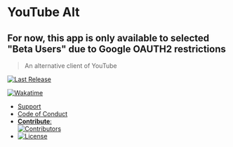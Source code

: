 # YouTube Alt

## For now, this app is only available to selected "Beta Users" due to Google OAUTH2 restrictions

> An alternative client of YouTube

[![Last Release](https://img.shields.io/github/v/release/Wixonic/YouTube-Alt?display_name=tag&label=Version)](https://github.com/Wixonic/YouTube-Alt/releases)

[![Wakatime](https://wakatime.com/badge/github/Wixonic/YouTube-Alt.svg?style=flat)](https://wakatime.com/badge/github/Wixonic/YouTube-Alt)

- [Support](https://github.com/Wixonic/YouTube-Alt/blob/Default/.github/SUPPORT.md)
- [Code of Conduct](https://github.com/Wixonic/YouTube-Alt/blob/Default/.github/CODE_OF_CONDUCT.md)
- [**Contribute**:<br />![Contributors](https://img.shields.io/github/contributors/Wixonic/YouTube-Alt?color=%2308F&label=Contributors)](https://github.com/Wixonic/YouTube-Alt/blob/Default/.github/CONTRIBUTING.md)
- [![License](https://img.shields.io/github/license/Wixonic/YouTube-Alt?color=%23555&label=License)](https://github.com/Wixonic/YouTube-Alt/blob/Default/LICENSE)
